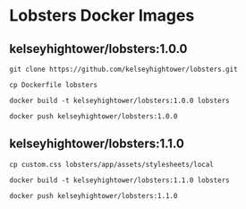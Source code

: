 # Lobsters Docker Images

## kelseyhightower/lobsters:1.0.0

```
git clone https://github.com/kelseyhightower/lobsters.git
```

```
cp Dockerfile lobsters
```

```
docker build -t kelseyhightower/lobsters:1.0.0 lobsters
```

```
docker push kelseyhightower/lobsters:1.0.0
```

## kelseyhightower/lobsters:1.1.0

```
cp custom.css lobsters/app/assets/stylesheets/local
```

```
docker build -t kelseyhightower/lobsters:1.1.0 lobsters
```

```
docker push kelseyhightower/lobsters:1.1.0
```

